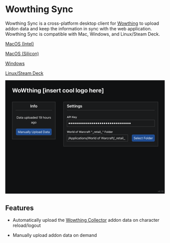 # Wowthing Sync

Wowthing Sync is a cross-platform desktop client for [Wowthing](https://wowthing.org/) to upload addon data and keep the information in sync with the web application. Wowthing Sync is compatible with Mac, Windows, and Linux/Steam Deck.

[MacOS (Intel)](https://github.com/calebsmithdev/wowthing-sync/releases/download/v1.0.0/Wowthing.Sync_x64.app.tar.gz)

[MacOS (Silicon)](https://github.com/calebsmithdev/wowthing-sync/releases/download/v1.0.0/Wowthing.Sync_aarch64.app.tar.gz)

[Windows](https://github.com/calebsmithdev/wowthing-sync/releases/download/v1.0.0/Wowthing.Sync_1.0.0_x64-setup.exe)

[Linux/Steam Deck](https://github.com/calebsmithdev/wowthing-sync/releases/download/v1.0.0/wowthing-sync_1.0.0_amd64.AppImage)

![Application Screenshot](https://github.com/calebsmithdev/wowthing-sync/blob/main/images/mac-screenshot.png)

## Features

* Automatically upload the [Wowthing Collector](https://www.curseforge.com/wow/addons/wowthing-collector) addon data on character reload/logout

* Manually upload addon data on demand
